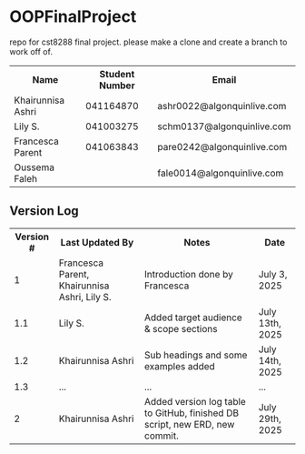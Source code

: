 # OOPFinalProject
repo for cst8288 final project. please make a clone and create a branch to work off of.
<table>
<tr>
  <th>Name</th>
  <th>Student Number</th>
  <th>Email</th>
</tr>
<tr>
  <td>Khairunnisa Ashri</td>
  <td>041164870</td>
  <td>ashr0022@algonquinlive.com</td>
</tr>
<tr>
  <td>Lily S.</td>
  <td>041003275</td>
  <td>schm0137@algonquinlive.com</td>
</tr>
<tr>
  <td>Francesca Parent</td>
  <td>041063843</td>
  <td>pare0242@algonquinlive.com</td>
</tr>
<tr>
  <td>Oussema Faleh</td>
  <td> </td>
  <td>fale0014@algonquinlive.com</td>
</tr>
<table>
  <h2>Version Log</h2>
<tr>
  <th>Version #</th>
  <th>Last Updated By</th>
  <th>Notes</th>
  <th>Date</th>
</tr>
<tr>
  <td>1</td>
  <td>Francesca Parent, Khairunnisa Ashri, Lily S.</td>
  <td>Introduction done by Francesca</td>
  <td>July 3, 2025</td>
  
</tr>
<tr>
  <td>1.1</td>
  <td>Lily S.</td>
  <td>Added target audience & scope sections</td>
  <td>July 13th, 2025</td>
</tr>
<tr>
  <td>1.2</td>
  <td>Khairunnisa Ashri</td>
  <td>Sub headings and some examples added</td>
  <td>July 14th, 2025</td>
</tr>
<tr>
  <td>1.3</td>
  <td> ...  </td>
  <td> ... </td>
  <td> ... </td>
</tr>
<tr>
  <td>2</td>
  <td>Khairunnisa Ashri</td>
  <td>Added version log table to GitHub, finished DB script, new ERD, new commit.</td>
  <td>July 29th, 2025</td>
</tr>
